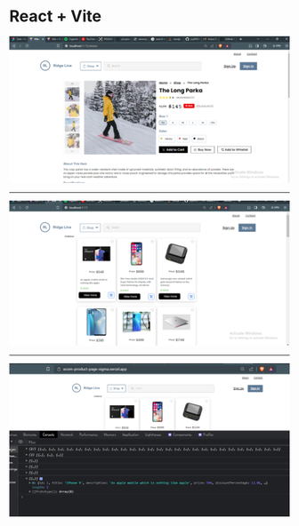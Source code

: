 # React + Vite

<img src="./src/assets/product-detail-page.png"  />
<hr />
<img src="./src/assets/product-list-page.png"  />
<hr />
<img src="./src/assets/product-page-search.png"  />
